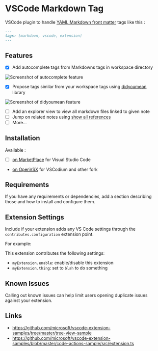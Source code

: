 # VSCode Markdown Tag

VSCode plugin to handle [YAML Markdown front matter](https://jekyllrb.com/docs/front-matter/) tags like this :

```markdown
---
tags: [markdown, vscode, extension]
---
```

## Features

- [x] Add autocomplete tags from Markdowns tags in workspace directory

![Screenshot of autocomplete feature](https://raw.githubusercontent.com/madeindjs/vscode-markdown-tags/master/screenshots/autocomplete.gif)

- [x] Propose tags similar from your workspace tags using [didyoumean](https://www.npmjs.com/package/didyoumean) library

![Screenshot of didyoumean feature](https://raw.githubusercontent.com/madeindjs/vscode-markdown-tags/master/screenshots/didyoumean.gif)

- [ ] Add an explorer view to view all markdown files linked to given note
- [ ] Jump on related notes using [show all references](https://github.com/microsoft/vscode-extension-samples/tree/master/contentprovider-sample)
- [ ] More...

## Installation

Available :

- [ ] [on MarketPlace](https://marketplace.visualstudio.com/vscode) for Visual Studio Code
- [on OpenVSX](https://open-vsx.org/extension/madeindjs/markdown-tags) for VSCodium and other fork

## Requirements

If you have any requirements or dependencies, add a section describing those and how to install and configure them.

## Extension Settings

Include if your extension adds any VS Code settings through the `contributes.configuration` extension point.

For example:

This extension contributes the following settings:

- `myExtension.enable`: enable/disable this extension
- `myExtension.thing`: set to `blah` to do something

## Known Issues

Calling out known issues can help limit users opening duplicate issues against your extension.

## Links

- https://github.com/microsoft/vscode-extension-samples/tree/master/tree-view-sample
- https://github.com/microsoft/vscode-extension-samples/blob/master/code-actions-sample/src/extension.ts
